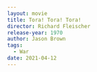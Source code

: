 ```yaml
---
layout: movie
title: Tora! Tora! Tora!
director: Richard Fleischer
release-year: 1970
author: Jason Brown
tags:
  - War
date: 2021-04-12
---
```

